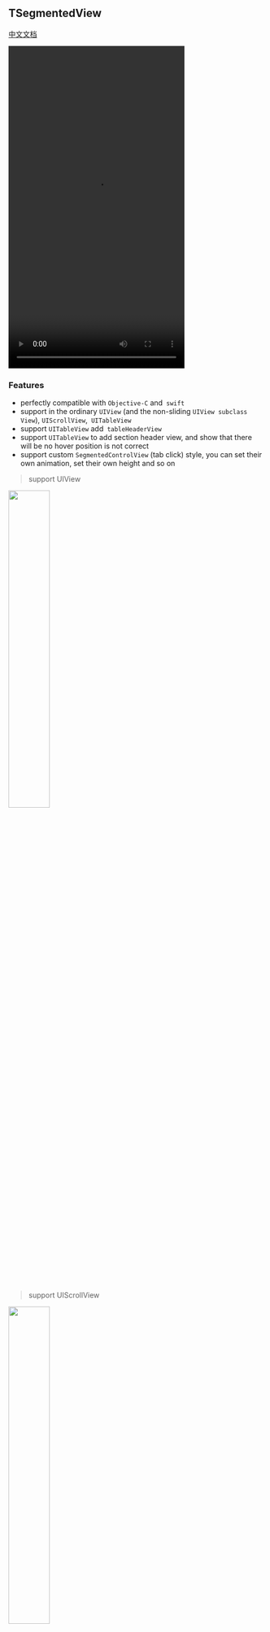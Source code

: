 
TSegmentedView
------

[中文文档](README_CN.md)


<video width="346" height="634" src="images/demo.mov" controls="controls">
your browser does not support the video tag
</video>

### Features

- perfectly compatible with `Objective-C` and` swift`
- support in the ordinary `UIView` (and the non-sliding `UIView subclass View`), `UIScrollView`,` UITableView`
- support `UITableView` add` tableHeaderView` 
- support `UITableView` to add section header view, and show that there will be no hover position is not correct
- support custom `SegmentedControlView` (tab click) style, you can set their own animation, set their own height and so on

> support UIView

<img src="images/UIView.PNG" width="40%" height="40%" />

> support UIScrollView

<img src="images/UIScrollView.PNG" width="40%" height="40%" />

> support UITableView add tableHeaderView

<img src="images/UITableView.PNG" width="40%" height="40%" />

> support UITableView add section header

<img src="images/sectionHeader.PNG" width="40%" height="40%" />

### Why wrote `TSegmentedView`
Now a lot of similar framework, but still do one, mainly because most of the framework of the Internet to write the `SegmentedControlView` (that is, tab style), the other important point is that I have tried a lot of frames found` UITableView` `tableHeaderView `There will be problems, and once the section header view, hover has a problem, so I wrote this ...

> insufficient：used `Masonry`，I will change it in next step.

### How to use

You can see the specific use of the demo, the following is a specific introduction

#### Compliance Protocol: `TSegmentedViewDelegate`

```swift
func segmentedViewTitles(in segmentedView: TSegmentedView) -> [String]

func segmentedView(_ view: TSegmentedView, viewForIndex index: Int) -> UIView
```

- the first function is to `TSegmentedView` no tab of the title assignment, array count is the number of tabs
- The second function is to give each tab a view

optional protocol functions

```swift
// 1 
@objc optional func segmentedView(_ view: TSegmentedView, didShow index: Int) -> Void

// 2
@objc optional func segmentedViewSegmentedControlView(in segmentedView: TSegmentedView) -> UIView

// 3
// default is 0
@objc optional func segmentedViewFirstStartSelectIndex(in segmentedView: TSegmentedView) -> Int

// 4
// default is nil
@objc optional func segmentedViewHeaderView(in segmentedView: TSegmentedView) -> UIView

// 5
// default is segmentedViewHeaderView height
@objc optional func segmentedViewHeaderMaxHeight(in segmentedView: TSegmentedView) -> CGFloat

// 6
// default is segmentedViewHeaderView height
@objc optional func segmentedViewHeaderMinHeight(in segmentedView: TSegmentedView) -> CGFloat

// 7
// when scroll top or bottom, change the titles view height , will run this method
@objc optional func segmentedView(_ view: TSegmentedView, didChangeHeaderHeightTo height: CGFloat) -> Void

```
- Optional function usage
  1. Function is in the index corresponding to the view will be called, will be called every time when select or scroll to the index
  2. The function returns the defined `SegmentedControlView` (the default is `TSegmentedControlView`)
  3. function returns `TSegmentedView` created when the choice of which tab (the default choice of the first tab -> index = 0)
  4. return headerView (default is nil)
  5. Set the maximum height of the header (the default size of the header view's frame height)
  6. Set the minimum height of the header (the default is the same as the maximum height)
  7. When the header height changes, this function is called, allowing some animations to be made according to the new hight


### about `TSegmentedControlProtocol`

You can see the definition of this protocol in `TSegmentedView.swift`

```swift
@objc protocol TSegmentedControlProtocol: class {
    func reloadData(with titles: [String]) -> Void
    func userScrollExtent(_ extent: CGFloat) -> Void
    func setAction(_ actionBlock: ((_ index: Int) -> Void)?) -> Void
}
```

- Why define `TSegmentedControlProtocol`:
  > `TSegmentedView` allows users to customize `SegmentedControlView` instead of having to use `TSegmentedControlView`'
- how to customize `SegmentedControlView`
  > The first view created must be a subclass of `UIView`, then conform to the `TSegmentedControlProtocol` protocol and implement these three methods
- `func reloadData (with titles: [String]) -> Void`
  > This method in the `TSegmentedView` `reloadData` when the call back, this method needs to be updated to achieve the corresponding tab to create a delete display and other operations, `titles` is `TSegmentedControlView` proxy method to return the array
- `func userScrollExtent (_ extent: CGFloat) -> Void`
  > This method in the `TSegmentedView` slide (the user manually slide) when the call back, this method needs to update the corresponding tab of the view display style or custom animation, `extent` the value of the current sliding ratio. For example, there are three tabs, the range is `0.0 ~ 2.0`
- `func reloadData (with titles: [String]) -> Void`
  > This method in the `TSegmentedView`` reloadData` back when the call, this method needs to be updated to achieve the corresponding tab to create a delete display and other operations
- `func setAction (_ actionBlock: ((_ index: Int) -> Void) -> Void`
  > This method requires you to save `actionBlock` and call` actionBlock` when you click tab, then, will scroll to the corresponding tab's view. (Initially considered to be in the protocol to define a `actionBlock` variable, in order to be compatible with `Objective-C`, it is defined as a function.)

